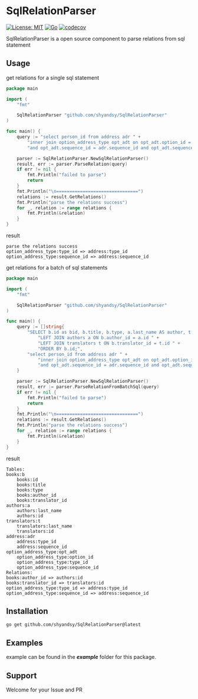 # SqlRelationParser
[![License: MIT](https://img.shields.io/badge/License-MIT-yellow.svg)](https://opensource.org/licenses/MIT)
[![Go](https://github.com/shyandsy/SqlRelationParser/actions/workflows/go.yml/badge.svg?event=push)](https://github.com/shyandsy/SqlRelationParser/actions/workflows/go.yml)
[![codecov](https://codecov.io/gh/shyandsy/SqlRelationParser/branch/main/graph/badge.svg)](https://codecov.io/gh/shyandsy/SqlRelationParser)

SqlRelationParser is a open source component to parse relations from sql statement  

## Usage
get relations for a single sql statement
```go
package main

import (
	"fmt"

	SqlRelationParser "github.com/shyandsy/SqlRelationParser"
)

func main() {
	query := "select person_id from address adr " +
		"inner join option_address_type opt_adt on opt_adt.option_id = ? and opt_adt.type_id = adr.type_id " +
		"and opt_adt.sequence_id = adr.sequence_id and opt_adt.sequence_id=1"

	parser := SqlRelationParser.NewSqlRelationParser()
	result, err := parser.ParseRelation(query)
	if err != nil {
		fmt.Println("failed to parse")
		return
	}
	fmt.Println("\n===============================")
	relations := result.GetRelations()
	fmt.Println("parse the relations success")
	for _, relation := range relations {
		fmt.Println(&relation)
	}
}
```

result
```
parse the relations success
option_address_type:type_id => address:type_id
option_address_type:sequence_id => address:sequence_id
```

get relations for a batch of sql statements
```go
package main

import (
	"fmt"

	SqlRelationParser "github.com/shyandsy/SqlRelationParser"
)

func main() {
	query := []string{
		"SELECT b.id as bid, b.title, b.type, a.last_name AS author, t.last_name AS translator FROM books b " +
			"LEFT JOIN authors a ON b.author_id = a.id " +
			"LEFT JOIN translators t ON b.translator_id = t.id " +
			"ORDER BY b.id;",
		"select person_id from address adr " +
			"inner join option_address_type opt_adt on opt_adt.option_id = ? and opt_adt.type_id = adr.type_id " +
			"and opt_adt.sequence_id = adr.sequence_id and opt_adt.sequence_id=1",
	}

	parser := SqlRelationParser.NewSqlRelationParser()
	result, err := parser.ParseRelationFromBatchSql(query)
	if err != nil {
		fmt.Println("failed to parse")
		return
	}
	fmt.Println("\n===============================")
	relations := result.GetRelations()
	fmt.Println("parse the relations success")
	for _, relation := range relations {
		fmt.Println(&relation)
	}
}
```

result
```
Tables:
books:b
	books:id
	books:title
	books:type
	books:author_id
	books:translator_id
authors:a
	authors:last_name
	authors:id
translators:t
	translators:last_name
	translators:id
address:adr
	address:type_id
	address:sequence_id
option_address_type:opt_adt
	option_address_type:option_id
	option_address_type:type_id
	option_address_type:sequence_id
Relations:
books:author_id => authors:id
books:translator_id => translators:id
option_address_type:type_id => address:type_id
option_address_type:sequence_id => address:sequence_id
```
## Installation

```shell
go get github.com/shyandsy/SqlRelationParser@latest
```

## Examples
example can be found in the ***example*** folder for this package.

## Support
Welcome for your Issue and PR